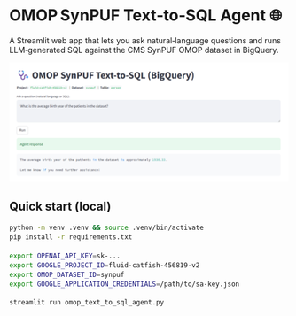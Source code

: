 # OMOP SynPUF Text‑to‑SQL Agent 🌐

A Streamlit web app that lets you ask natural‑language questions and runs
LLM‑generated SQL against the CMS SynPUF OMOP dataset in BigQuery.

![screenshot](examples/ex1.png)

## Quick start (local)

```bash
python -m venv .venv && source .venv/bin/activate
pip install -r requirements.txt

export OPENAI_API_KEY=sk-...
export GOOGLE_PROJECT_ID=fluid-catfish-456819-v2
export OMOP_DATASET_ID=synpuf
export GOOGLE_APPLICATION_CREDENTIALS=/path/to/sa-key.json

streamlit run omop_text_to_sql_agent.py
